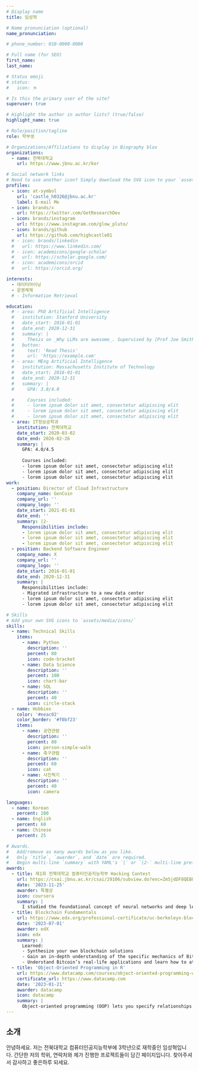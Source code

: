 ```yaml
---
# Display name
title: 임성혁

# Name pronunciation (optional)
name_pronunciation: 

# phone_number: 010-0000-0000

# Full name (for SEO)
first_name: 
last_name: 

# Status emoji
# status:
#   icon: ☕️

# Is this the primary user of the site?
superuser: true

# Highlight the author in author lists? (true/false)
highlight_name: true

# Role/position/tagline
role: 학부생

# Organizations/Affiliations to display in Biography blox
organizations:
  - name: 전북대학교
    url: https://www.jbnu.ac.kr/kor

# Social network links
# Need to use another icon? Simply download the SVG icon to your `assets/media/icons/` folder.
profiles:
  - icon: at-symbol
    url: 'castle_h0326@jbnu.ac.kr'
    label: E-mail Me
  - icon: brands/x
    url: https://twitter.com/GetResearchDev
  - icon: brands/instagram
    url: https://www.instagram.com/glow_pluto/
  - icon: brands/github
    url: https://github.com/highcastle01
  # - icon: brands/linkedin
  #   url: https://www.linkedin.com/
  # - icon: academicons/google-scholar
  #   url: https://scholar.google.com/
  # - icon: academicons/orcid
  #   url: https://orcid.org/

interests:
  - 데이터마이닝
  - 운영체제
  # - Information Retrieval

education:
  # - area: PhD Artificial Intelligence
  #   institution: Stanford University
  #   date_start: 2016-01-01
  #   date_end: 2020-12-31
  #   summary: |
  #     Thesis on _Why LLMs are awesome_. Supervised by [Prof Joe Smith](https://example.com). Presented papers at 5 IEEE conferences with the contributions being published in 2 Springer journals.
  #   button:
  #     text: 'Read Thesis'
  #     url: 'https://example.com'
  # - area: MEng Artificial Intelligence
  #   institution: Massachusetts Institute of Technology
  #   date_start: 2016-01-01
  #   date_end: 2020-12-31
  #   summary: |
  #     GPA: 3.8/4.0

  #     Courses included:
  #     - lorem ipsum dolor sit amet, consectetur adipiscing elit
  #     - lorem ipsum dolor sit amet, consectetur adipiscing elit
  #     - lorem ipsum dolor sit amet, consectetur adipiscing elit
  - area: IT정보공학과
    institution: 전북대학교
    date_start: 2020-03-02
    date_end: 2026-02-26
    summary: |
      GPA: 4.0/4.5
      
      Courses included:
      - lorem ipsum dolor sit amet, consectetur adipiscing elit
      - lorem ipsum dolor sit amet, consectetur adipiscing elit
      - lorem ipsum dolor sit amet, consectetur adipiscing elit
work:
  - position: Director of Cloud Infrastructure
    company_name: GenCoin
    company_url: ''
    company_logo: ''
    date_start: 2021-01-01
    date_end: ''
    summary: |2-
      Responsibilities include:
      - lorem ipsum dolor sit amet, consectetur adipiscing elit
      - lorem ipsum dolor sit amet, consectetur adipiscing elit
      - lorem ipsum dolor sit amet, consectetur adipiscing elit
  - position: Backend Software Engineer
    company_name: X
    company_url: ''
    company_logo: ''
    date_start: 2016-01-01
    date_end: 2020-12-31
    summary: |
      Responsibilities include:
      - Migrated infrastructure to a new data center
      - lorem ipsum dolor sit amet, consectetur adipiscing elit
      - lorem ipsum dolor sit amet, consectetur adipiscing elit

# Skills
# Add your own SVG icons to `assets/media/icons/`
skills:
  - name: Technical Skills
    items:
      - name: Python
        description: ''
        percent: 80
        icon: code-bracket
      - name: Data Science
        description: ''
        percent: 100
        icon: chart-bar
      - name: SQL
        description: ''
        percent: 40
        icon: circle-stack
  - name: Hobbies
    color: '#eeac02'
    color_border: '#f0bf23'
    items:
      - name: 공연관람
        description: ''
        percent: 80
        icon: person-simple-walk
      - name: 축구관람
        description: ''
        percent: 60
        icon: cat
      - name: 사진찍기
        description: ''
        percent: 40
        icon: camera

languages:
  - name: Korean
    percent: 100
  - name: English
    percent: 60
  - name: Chinese
    percent: 25

# Awards.
#   Add/remove as many awards below as you like.
#   Only `title`, `awarder`, and `date` are required.
#   Begin multi-line `summary` with YAML's `|` or `|2-` multi-line prefix and indent 2 spaces below.
awards:
  - title: 제1회 전북대학교 컴퓨터인공지능학부 Hacking Contest
    url: https://csai.jbnu.ac.kr/csai/29106/subview.do?enc=Zm5jdDF8QEB8JTJGYmJzJTJGY3NhaSUyRjQ5MjglMkYzMTk1NzMlMkZhcnRjbFZpZXcuZG8lM0Y%3D
    date: '2023-11-25'
    awarder: 특별상
    icon: coursera
    summary: |
      I studied the foundational concept of neural networks and deep learning. By the end, I was familiar with the significant technological trends driving the rise of deep learning; build, train, and apply fully connected deep neural networks; implement efficient (vectorized) neural networks; identify key parameters in a neural network’s architecture; and apply deep learning to your own applications.
  - title: Blockchain Fundamentals
    url: https://www.edx.org/professional-certificate/uc-berkeleyx-blockchain-fundamentals
    date: '2023-07-01'
    awarder: edX
    icon: edx
    summary: |
      Learned:
      - Synthesize your own blockchain solutions
      - Gain an in-depth understanding of the specific mechanics of Bitcoin
      - Understand Bitcoin’s real-life applications and learn how to attack and destroy Bitcoin, Ethereum, smart contracts and Dapps, and alternatives to Bitcoin’s Proof-of-Work consensus algorithm
  - title: 'Object-Oriented Programming in R'
    url: https://www.datacamp.com/courses/object-oriented-programming-with-s3-and-r6-in-r
    certificate_url: https://www.datacamp.com
    date: '2023-01-21'
    awarder: datacamp
    icon: datacamp
    summary: |
      Object-oriented programming (OOP) lets you specify relationships between functions and the objects that they can act on, helping you manage complexity in your code. This is an intermediate level course, providing an introduction to OOP, using the S3 and R6 systems. S3 is a great day-to-day R programming tool that simplifies some of the functions that you write. R6 is especially useful for industry-specific analyses, working with web APIs, and building GUIs.
---
```


## 소개

안녕하세요. 저는 전북대학교 컴퓨터인공지능학부에 3학년으로 재학중인 임성혁입니다. 간단한 저의 학위, 연락처와 제가 진행한 프로젝트들이 담긴 페이지입니다.
찾아주셔서 감사하고 좋은하루 되세요.
